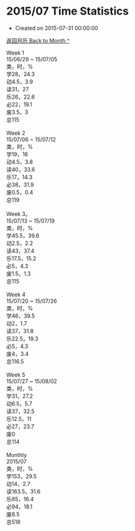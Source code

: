 # 2015/07 Time Statistics

- Created on 2015-07-31 00:00:00

[返回月历 Back to Month ^](_archived/lifelogs/2015/07/index.md)
<br/><div>Week 1</div><div>15/06/29 ~ 15/07/05</div><div>类，时，%</div><div>学28，24.3</div><div>动4.5，3.9</div><div>读31，27</div><div>乐26，22.6</div><div>必22，19.1</div><div>废3.5，3<br/>总115</div><div><br/></div><div>Week 2</div><div>15/07/06 ~ 15/07/12</div><div>类，时，%</div><div>学19，16</div><div>动4.5，3.8<br/>读40，33.6</div><div>乐17，14.3</div><div>必38，31.9</div><div>废0.5，0.4<br/>总119</div><div><br/></div><div>Week 3。</div><div>15/07/13 ~ 15/07/19</div><div>类，时，%</div><div>学45.5，39.6</div><div>动2.5，2.2</div><div>读43，37.4</div><div>乐17.5，15.2</div><div>必5，4.3</div><div>废1.5，1.3<br/>总115</div><div><br/></div><div>Week 4</div><div>15/07/20 ~ 15/07/26</div><div>类，时，%</div><div>学46，39.5</div><div>动2，1.7</div><div>读37，31.8</div><div>乐22.5，19.3<br/>必5，4.3<br/>废4，3.4</div><div>总116.5</div><div><br/></div><div>Week 5</div><div>15/07/27 ~ 15/08/02</div><div>类，时，%</div><div>学31，27.2</div><div>动6.5，5.7</div><div>读37，32.5</div><div>乐12.5，11</div><div>必27，23.7</div><div>废0</div><div>总114</div><div><br/></div><div>Monthly</div><div>2015/07</div><div>类，时，%</div><div>学153，29.5</div><div>动14，2.7</div><div>读163.5，31.6</div><div>乐85，16.4<br/>必94，18.1<br/>废8.5<br/>总518</div>
